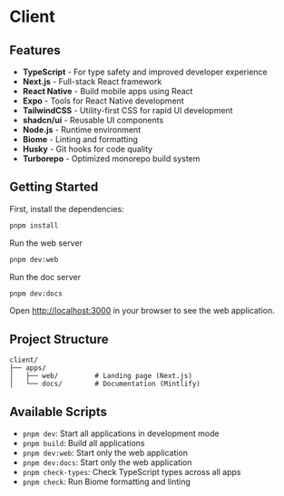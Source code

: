 # Client

## Features

- **TypeScript** - For type safety and improved developer experience
- **Next.js** - Full-stack React framework
- **React Native** - Build mobile apps using React
- **Expo** - Tools for React Native development
- **TailwindCSS** - Utility-first CSS for rapid UI development
- **shadcn/ui** - Reusable UI components
- **Node.js** - Runtime environment
- **Biome** - Linting and formatting
- **Husky** - Git hooks for code quality
- **Turborepo** - Optimized monorepo build system

## Getting Started

First, install the dependencies:

```bash
pnpm install
```

Run the web server

```bash
pnpm dev:web
```

Run the doc server

```bash
pnpm dev:docs
```

Open [http://localhost:3000](http://localhost:3000) in your browser to see the web application.

## Project Structure

```
client/
├── apps/
│   ├── web/         # Landing page (Next.js)
│   └── docs/        # Documentation (Mintlify)
```

## Available Scripts

- `pnpm dev`: Start all applications in development mode
- `pnpm build`: Build all applications
- `pnpm dev:web`: Start only the web application
- `pnpm dev:docs`: Start only the web application
- `pnpm check-types`: Check TypeScript types across all apps
- `pnpm check`: Run Biome formatting and linting
